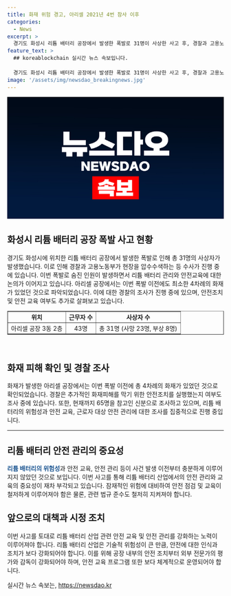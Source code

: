 ```yaml
---
title: 화재 위험 경고, 아리셀 2021년 4번 참사 이후
categories:
  - News
excerpt: >
  경기도 화성시 리튬 배터리 공장에서 발생한 폭발로 31명이 사상한 사고 후, 경찰과 고용노동부가 압수수색을 실시했다. 이전에도 화재가 최소 4차례 발생한 것으로 확인되었고, 안전교육과 관리가 미흡했을 가능성이 제기되고 있다. 리튬 배터리의 위험성과 안전교육 여부 등을 중심으로 수사 중이며, 65명을 참고인으로 조사 중이라고 밝혔다. 
feature_text: >
  ## koreablockchain 실시간 뉴스 속보입니다.

  경기도 화성시 리튬 배터리 공장에서 발생한 폭발로 31명이 사상한 사고 후, 경찰과 고용노동부가 압수수색을 실시했다. 이전에도 화재가 최소 4차례 발생한 것으로 확인되었고, 안전교육과 관리가 미흡했을 가능성이 제기되고 있다. 리튬 배터리의 위험성과 안전교육 여부 등을 중심으로 수사 중이며, 65명을 참고인으로 조사 중이라고 밝혔다. 
image: '/assets/img/newsdao_breakingnews.jpg'
---
```


<p><img src="/assets/img/newsdao_breakingnews.jpg" alt="koreablockchain 속보" /></p>

<h2 data-ke-size="size26">화성시 리튬 배터리 공장 폭발 사고 현황</h2>

<p data-ke-size="size16">경기도 화성시에 위치한 리튬 배터리 공장에서 발생한 폭발로 인해 총 31명의 사상자가 발생했습니다. 이로 인해 경찰과 고용노동부가 현장을 압수수색하는 등 수사가 진행 중에 있습니다. 이번 폭발로 숨진 인원이 발생하면서 리튬 배터리 관리와 안전교육에 대한 논의가 이어지고 있습니다. 아리셀 공장에서는 이번 폭발 이전에도 최소한 4차례의 화재가 있었던 것으로 파악되었습니다. 이에 대한 경찰의 조사가 진행 중에 있으며, 안전조치 및 안전 교육 여부도 추가로 살펴보고 있습니다.</p>

<table style="width: 100%;" border="1">
<tbody>
<tr>
<td style="text-align: center; height: 17px;"><b>위치</b></td>
<td style="text-align: center; height: 17px;"><b>근무자 수</b></td>
<td style="text-align: center; height: 17px;"><b>사상자 수</b></td>
</tr>
<tr>
<td style="text-align: center; height: 17px;">아리셀 공장 3동 2층</td>
<td style="text-align: center; height: 17px;">43명</td>
<td style="text-align: center; height: 17px;">총 31명 (사망 23명, 부상 8명)</td>
</tr>
</tbody>
</table>

<p data-ke-size="size16">&nbsp;</p>

<h2 data-ke-size="size26">화재 피해 확인 및 경찰 조사</h2>

<p data-ke-size="size16">화재가 발생한 아리셀 공장에서는 이번 폭발 이전에 총 4차례의 화재가 있었던 것으로 확인되었습니다. 경찰은 추가적인 화재피해를 막기 위한 안전조치를 실행했는지 여부도 조사 중에 있습니다. 또한, 현재까지 65명을 참고인 신분으로 조사하고 있으며, 리튬 배터리의 위험성과 안전 교육, 근로자 대상 안전 관리에 대한 조사를 집중적으로 진행 중입니다.</p>

<hr>

<h2 data-ke-size="size26">리튬 배터리 안전 관리의 중요성</h2>

<p data-ke-size="size16"><b><span style="color: #1a5490;">리튬 배터리의 위험성</span></b>과 안전 교육, 안전 관리 등이 사건 발생 이전부터 충분하게 이루어지지 않았던 것으로 보입니다. 이번 사고를 통해 리튬 배터리 산업에서의 안전 관리와 교육의 중요성이 재차 부각되고 있습니다. 잠재적인 위험에 대비하여 안전 점검 및 교육이 철저하게 이루어져야 함은 물론, 관련 법규 준수도 철저히 지켜져야 합니다.</p>

<h2 data-ke-size="size26">앞으로의 대책과 시정 조치</h2>

<p data-ke-size="size16">이번 사고를 토대로 리튬 배터리 산업 관련 안전 교육 및 안전 관리를 강화하는 노력이 이루어져야 합니다. 리튬 배터리 산업은 기술적 위험성이 큰 만큼, 안전에 대한 인식과 조치가 보다 강화되어야 합니다. 이를 위해 공장 내부의 안전 조치부터 외부 전문가의 평가와 감독이 강화되어야 하며, 안전 교육 프로그램 또한 보다 체계적으로 운영되어야 합니다.</p>
실시간 뉴스 속보는, <a href="https://newsdao.kr" rel="dofollow">https://newsdao.kr</a>


